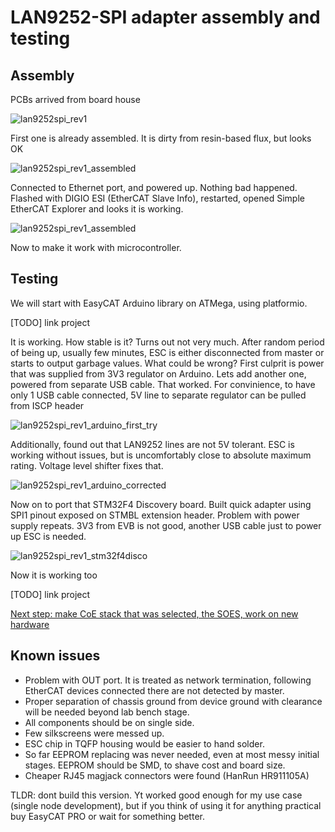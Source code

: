# LAN9252-SPI adapter assembly and testing

## Assembly

PCBs arrived from board house

![lan9252spi_rev1](img/IMG_5076.JPG "LAN9252-SPI rev 1 PCB from board house")

First one is already assembled. It is dirty from resin-based flux, but looks OK

![lan9252spi_rev1_assembled](img/IMG_3733.JPG "LAN9252-SPI rev 1 PCB assembled")

Connected to Ethernet port, and powered up. Nothing bad happened. Flashed with DIGIO ESI (EtherCAT Slave Info), restarted, opened Simple EtherCAT Explorer and looks it is working.

![lan9252spi_rev1_assembled](img/IMG_3727.JPG "LAN9252-SPI rev 1 boot up")

Now to make it work with microcontroller.

## Testing

We will start with EasyCAT Arduino library on ATMega, using platformio.

[TODO] link project

It is working. How stable is it? Turns out not very much. After random period of being up, usually few minutes, ESC is either disconnected from master or starts to output garbage values. What could be wrong? First culprit is power that was supplied from 3V3 regulator on Arduino. Lets add another one, powered from separate USB cable. That worked. For convinience, to have only 1 USB cable connected, 5V line to separate regulator can be pulled from ISCP header

![lan9252spi_rev1_arduino_first_try](img/IMG_3744.jpg "LAN9252-SPI rev 1 with Arduino Nano")

Additionally, found out that LAN9252 lines are not 5V tolerant. ESC is working without issues, but is uncomfortably close to absolute maximum rating. Voltage level shifter fixes that.

![lan9252spi_rev1_arduino_corrected](img/IMG_5075.JPG "LAN9252-SPI rev 1 with Arduino Nano and voltage level shifter")

Now on to port that STM32F4 Discovery board. Built quick adapter using SPI1 pinout exposed on STMBL extension header. Problem with power supply repeats. 3V3 from EVB is not good, another USB cable just to power up ESC is needed.

![lan9252spi_rev1_stm32f4disco](img/IMG_3770.JPG "LAN9252 SPI rev 1 with STM32F4 Discovery")

Now it is working too

[TODO] link project

[Next step: make CoE stack that was selected, the SOES, work on new hardware](https://kubabuda.github.io/ecat_servo/004-lan9252-with-coe-stack)

## Known issues

- Problem with OUT port. It is treated as network termination, following EtherCAT devices connected there are not detected by master.
- Proper separation of chassis ground from device ground with clearance will be needed beyond lab bench stage.
- All components should be on single side.
- Few silkscreens were messed up.
- ESC chip in TQFP housing would be easier to hand solder.
- So far EEPROM replacing was never needed, even at most messy initial stages. EEPROM should be SMD, to shave cost and board size.
- Cheaper RJ45 magjack connectors were found (HanRun HR911105A)

TLDR: dont build this version. Yt worked good enough for my use case (single node development), but if you think of using it for anything practical buy EasyCAT PRO or wait for something better.
